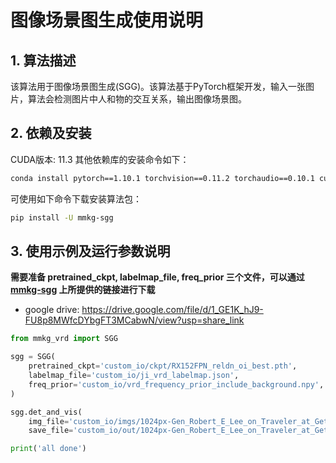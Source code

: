 # 图像场景图生成使用说明

## 1. 算法描述
该算法用于图像场景图生成(SGG)。该算法基于PyTorch框架开发，输入一张图片，算法会检测图片中人和物的交互关系，输出图像场景图。

## 2. 依赖及安装

CUDA版本: 11.3
其他依赖库的安装命令如下：

```bash
conda install pytorch==1.10.1 torchvision==0.11.2 torchaudio==0.10.1 cudatoolkit=11.3 -c pytorch -c conda-forge
```

可使用如下命令下载安装算法包：
```bash
pip install -U mmkg-sgg
```

## 3. 使用示例及运行参数说明

**需要准备 pretrained_ckpt, labelmap_file, freq_prior 三个文件，可以通过 [mmkg-sgg](https://github.com/xu7yue/mmkg-sgg) 上所提供的链接进行下载**
* google drive: https://drive.google.com/file/d/1_GE1K_hJ9-FU8p8MWfcDYbgFT3MCabwN/view?usp=share_link

```python
from mmkg_vrd import SGG

sgg = SGG(
    pretrained_ckpt='custom_io/ckpt/RX152FPN_reldn_oi_best.pth',
    labelmap_file='custom_io/ji_vrd_labelmap.json', 
    freq_prior='custom_io/vrd_frequency_prior_include_background.npy', 
)

sgg.det_and_vis(
    img_file='custom_io/imgs/1024px-Gen_Robert_E_Lee_on_Traveler_at_Gettysburg_Pa.jpg',
    save_file='custom_io/out/1024px-Gen_Robert_E_Lee_on_Traveler_at_Gettysburg_Pa.reldn_relation.jpg')

print('all done')

```
